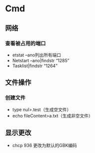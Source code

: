 # Cmd

## 网络

### 查看被占用的端口

- etstat –ano列出所有端口                                                                                                              
- Netstart –ano|findstr “1285”
- Tasklist|findstr “1264”

## 文件操作

### 创建文件

- type nul>.test（生成空文件）
- echo fileContent>a.txt（生成非空文件）

## 显示更改

- chcp 936 更改为默认的GBK编码